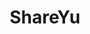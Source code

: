 ---
home: true
icon: home
title: ShareYu
heroImage: "/index.png"
heroText: ShareYu
tagline: "追风的男人"
actions:
  - text: 开始
    link: /docs/
    type: primary
  - text: 博客
    link: https://yinyu985.github.io/
    type: primary

features:
  - title: Linux
    icon: arcticons:anlinux
    details: 记录Linux中的工具、软件各类使用部署的文档库
    link: /docs/Linux/
  - title: Shell
    icon: codicon:terminal-bash
    details: 记录积累的Shell脚本和Shell的奇技淫巧的文档库
    link: /docs/Shell/
  - title: ELK
    icon: logos:elasticsearch
    details: 记录Elasticsearch日志处理技术栈相关的的文档库
    link: /docs/ELK/
  - title: Kubernetes
    icon: mdi:kubernetes
    details: 记录Kubernetes相关的技术栈的文档库
    link: /docs/CloudNative/
  - title: Docker
    icon: vscode-icons:file-type-docker
    details: 记录Docker技术栈使用过程中遇到的问题的文档库
    link: /docs/Docker/
  - title: Prometheus
    icon: logos:prometheus
    details: 记录云原生监控系统代表人物Prometheus的知识的文档库
    link: /docs/Docker/
  - title: GPT
    icon: bxs:bot
    details: 记录和一本正经的胡说八道的人工智能聊天记录的文档库
    link: /docs/GPT/
  - title: Other
    icon: ic:outline-more-horiz
    details: 记录一些看起里没有用，其实也没啥用的文档库
    link: /docs/Other/
    copyright: false
---